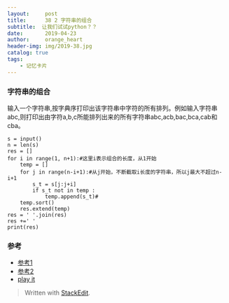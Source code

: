```yaml
---
layout:     post
title:      38 2 字符串的组合
subtitle:  让我们试试python？？
date:       2019-04-23
author:     orange_heart
header-img: img/2019-38.jpg
catalog: true
tags:
    - 记忆卡片
---
```


### 字符串的组合

输入一个字符串,按字典序打印出该字符串中字符的所有排列。例如输入字符串abc,则打印出由字符a,b,c所能排列出来的所有字符串abc,acb,bac,bca,cab和cba。


```objc
s = input()
n = len(s)
res = []
for i in range(1, n+1):#这里i表示组合的长度，从1开始
    temp = []
    for j in range(n-i+1):#从j开始，不断截取i长度的字符串，所以j最大不超过n-i+1
        s_t = s[j:j+i]
        if s_t not in temp :
            temp.append(s_t)#
    temp.sort()
    res.extend(temp)
res = ' '.join(res)
res +=' '
print(res)
```



### 参考

- [参考1](https://github.com/zhedahht/CodingInterviewChinese2)
- [参考2](https://github.com/gatieme/CodingInterviews)
- [play it](https://www.nowcoder.com/questionTerminal/837f4d04f5cb4f26a8215b2b95cc76a5?commentTags=Python)

> Written with [StackEdit](https://stackedit.io/).

<head>
    <script src="https://cdn.mathjax.org/mathjax/latest/MathJax.js?config=TeX-AMS-MML_HTMLorMML" type="text/javascript"></script>
    <script type="text/x-mathjax-config">
        MathJax.Hub.Config({
            tex2jax: {
            skipTags: ['script', 'noscript', 'style', 'textarea', 'pre'],
            inlineMath: [['$','$']]
            }
        });
    </script>
</head>
<!--stackedit_data:
eyJoaXN0b3J5IjpbMzcxNDA1NjQ5XX0=
-->